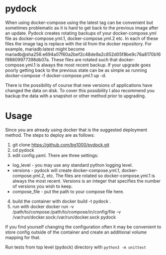 # pydock

When using docker-compose using the latest tag can be convenient but sometimes problematic as it is hard to get back to the previous image after an update. Pydock creates rotating backups of your docker-compose.yml file as docker-compose.yml.1, docker-compose.yml.2 etc. In each of these files the image tag is replace with the id from the docker repository.  For example, mariadb:latest might become mariadb@sha256:e694a07f60a2bef2c48de9a2c852d05f8be9c76a8170b16f98809977398db07a. These files are rotated such that docker-compose.yml.1 is always the most recent backup.  If your upgrade goes poorly getting back to the previous state can be as simple as running docker-compose -f docker-compose.yml.1 up -d.

There is the possibility of course that new versions of applications have changed the data on disk. To cover this possibility I also recommend you backup the data with a snapshot or other method prior to upgrading.


# Usage

Since you are already using docker that is the suggested deployment method.  The steps to deploy are as follows:

1. git clone https://github.com/bg1000/pydock.git
2. cd pydock
3. edit config.yaml.  There are three settings:
  - log_level - you may use any standard python logging level.
  - versions - pydock will create docker-compose.yml.1, docker-compose.yml.2, etc.  The files are rotated so docker-compose.yml.1 is always the most recent. Versions is an integer that specifies the number of versions you wish to keep.
  - compose_file - put the path to your compose file here.
 4. build the container with docker build -t pydock .
 5. run with docker docker run -v /path/to/compose:/path/to/compose/in/config/file -v /var/run/docker.sock:/var/run/docker.sock pydock

If you find yourself changing the configuration often it may be convenient to store config outside of the container and create an additional volume mapping for that.

 Run tests from top level (pydock) directory with `python3 -m unittest`
